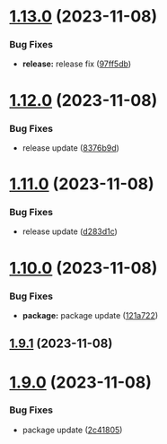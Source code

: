 # [1.13.0](https://github.com/aritslimited/commitlint/compare/v1.12.0...v1.13.0) (2023-11-08)


### Bug Fixes

* **release:** release fix ([97ff5db](https://github.com/aritslimited/commitlint/commit/97ff5dbdb57359100eac77f4a7a8a23986f2835d))

# [1.12.0](https://github.com/aritslimited/commitlint/compare/v1.11.0...v1.12.0) (2023-11-08)


### Bug Fixes

* release update ([8376b9d](https://github.com/aritslimited/commitlint/commit/8376b9d5c7c53d558e1b49c9d8b08ace1f0968c7))

# [1.11.0](https://github.com/aritslimited/commitlint/compare/v1.10.0...v1.11.0) (2023-11-08)


### Bug Fixes

* release update ([d283d1c](https://github.com/aritslimited/commitlint/commit/d283d1c3992c00ea6e60adb65cafb5bb8d167ca4))

# [1.10.0](https://github.com/aritslimited/commitlint/compare/v1.9.1...v1.10.0) (2023-11-08)


### Bug Fixes

* **package:** package update ([121a722](https://github.com/aritslimited/commitlint/commit/121a72250434163ca4b5cebf2942f99e7127eb6b))

## [1.9.1](https://github.com/aritslimited/commitlint/compare/v1.9.0...v1.9.1) (2023-11-08)

# [1.9.0](https://github.com/aritslimited/commitlint/compare/v1.8.0...v1.9.0) (2023-11-08)


### Bug Fixes

* package update ([2c41805](https://github.com/aritslimited/commitlint/commit/2c4180509136208cde981a16f1430302832d2113))
